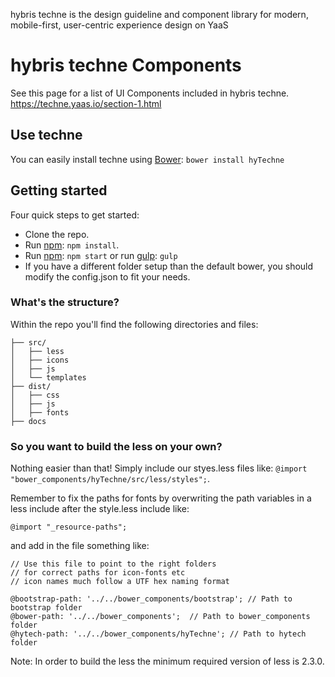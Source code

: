 hybris techne is the design guideline and component library for modern, mobile-first, user-centric experience design on YaaS 
# hybris techne Components
See this page for a list of UI Components included in hybris techne.
https://techne.yaas.io/section-1.html

## Use techne
You can easily  install techne using [Bower](http://bower.io/):
`bower install hyTechne`

## Getting started

Four quick steps to get started:

- Clone the repo.
- Run [npm](https://www.npmjs.org): `npm install`.
- Run [npm](https://www.npmjs.org): `npm start` or run [gulp](http://gulpjs.com/): `gulp`
- If you have a different folder setup than the default bower, you should modify the config.json to fit your needs.


### What's the structure? 

Within the repo you'll find the following directories and files:

```
├── src/
│   ├── less
│   ├── icons
│   ├── js
│   └── templates
├── dist/
│   ├── css
│   ├── js
│   ├── fonts
├── docs
```

### So you want to build the less on your own? 

Nothing easier than that! Simply include our styes.less files like: 
`@import "bower_components/hyTechne/src/less/styles";`.

Remember to fix the paths for fonts by overwriting the path variables 
in a less include after the style.less include like: 

`@import "_resource-paths";`

and add in the file something like: 

```
// Use this file to point to the right folders
// for correct paths for icon-fonts etc 
// icon names much follow a UTF hex naming format

@bootstrap-path: '../../bower_components/bootstrap'; // Path to bootstrap folder
@bower-path: '../../bower_components';  // Path to bower_components folder
@hytech-path: '../../bower_components/hyTechne'; // Path to hytech folder
```

Note: In order to build the less the minimum required version of less is 2.3.0. 
